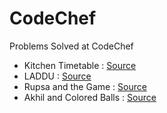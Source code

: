 # CodeChef
Problems Solved at CodeChef

- Kitchen Timetable : [Source](https://github.com/mhetrerajat/CodeChef/blob/master/kitchen_timetable.cpp)
-  LADDU : [Source](https://github.com/mhetrerajat/CodeChef/blob/master/laddu.cpp)
-  Rupsa and the Game : [Source](https://github.com/mhetrerajat/CodeChef/blob/master/rupsa.cpp)
-  Akhil and Colored Balls : [Source](https://github.com/mhetrerajat/CodeChef/blob/master/color_balls.cpp)